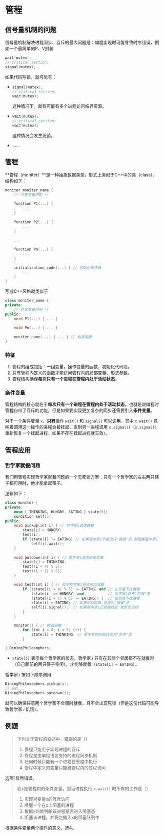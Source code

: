 # 管程

## 信号量机制的问题

信号量机制解决进程同步、互斥的最大问题是：编程实现时可能导致时序错误，例如一个最简单的P、V封装

```cpp
wait(mutex);
// critical section;
signal(mutex);
```

如果代码写错，就可能有：

- ```cpp
  signal(mutex);
  // critical section;
  wait(mutex);
  ```

  这种情况下，就有可能有多个进程访问临界资源。

- ```cpp
  wait(mutex);
  // critical section;
  wait(mutex);
  ```

  这种情况会发生死锁。

- ……

## 管程

**管程（moniter）**是一种抽象数据类型，形式上类似于C++中的类（class），结构如下：

```cpp
moniter moniter_name {
    /* 共享变量声明 */
    
    function P1(...) {
        ...
    }
    
    function P2(...) {
        ...
    }
    
    ...
        
    function Pn(...) {
        ...
    }
    
    initialization_code(...) { // 初始化程序段
        ...
    }
}
```

写成C++风格就类似于

```cpp
class moniter_name {
private:
    /* 共享变量声明 */
public:
    void P1(...) { ... }
    ...
    void Pn(...) { ... }
    
    moniter_name(...) { ... } // 构造函数
}
```

### 特征

1. 管程的组成包括：一组变量，操作变量的函数，初始化代码段。
2. 只有管程内定义的函数才能访问管程内的局部变量、形式参数。
3. 管程结构确保**每次只有一个进程在管程内处于活动状态**。

### 条件变量

管程结构的核心就在于**每次只有一个进程在管程内处于活动状态**，也就是说编程时管程自带了互斥的功能，但是如果要实现更加复杂的同步还需要引入**条件变量**。

对于一个条件变量 `x`，**只有**操作 `wait()` 和 `signal()` 可以调用，其中 `x.wait()` 意味着调用这一操作的进程会被挂起，直到另一进程调用 `x.signal()`（`x.signal()` 重新恢复一个挂起进程，如果不存在挂起进程就无效）。



## 管程应用

### 哲学家就餐问题

我们用管程实现哲学家就餐问题的一个无死锁方案：只有一个哲学家的左右两只筷子都可用时，他才能拿起筷子。

逻辑如下：

```cpp
class monitor {
private:
    enum { THINKING, HUNGRY, EATING } state[5];
    condition self[5];
public:
    void pickup(int i) { // 哲学家i请求就餐
        state[i] = HUNGRY;
        test(i);
        if (state[i] != EATING) // 如果哲学家i不能进入"就餐"态 就阻塞哲学家i
            self[i].wait();
    }
    
    void putdown(int i) { // 哲学家i请求结束就餐
        state[i] = THINKING;
        test((i + 4) % 5);
        test((i + 1) % 5);
    }

    void test(int i) { // 检测哲学家i是否可以就餐
        if ((state[(i + 4) % 5] != EATING) and // 左邻居不在就餐
            (state[i] == HUNGRY) and           // 哲学家i处于"饥饿"态
            (state[(i + 1) % 5] != EATING)) {  // 右邻居不在就餐
            state[i] = EATING; // 如果可以就餐 就进入"就餐"态
            self[i].signal();  // 如果哲学家i已经被挂起 就恢复进程
        }
    }

    monitor() { // 构造函数
        for (int i = 0; i < 5; i++) {
            state[i] = THINKING; // 哲学家的初始状态为"思考"态
        }
    }
} DiningPhilosophers;
```

- `state[5]` 表示每个哲学家的状态，哲学家 $i$ 只有在其两个邻居都不在就餐时（自己面前的两只筷子空闲），才能够就餐（`state[i] = EATING`）。

哲学家 $i$ 按如下顺序调用

```cpp
DiningPhilosophers.pickup(i);
// eat...
DiningPhilosophers.putdown(i);
```

就可以确保任意两个哲学家不会同时就餐，且不会出现死锁（但是这份代码可能导致哲学家 $i$ 饥饿）。



## 例题

> 下列关于管程的叙述中，错误的是（）
>
> 1. 管程只能用于实现进程的互斥
> 2. 管程是由编程语言支持的进程同步机制
> 3. 任何时候只能有一个进程在管程中执行
> 4. 管程中定义的变量只能被管程内的过程访问

选项1显然错误。



> 若x是管程内的条件变量，则当进程执行 `x.wait()` 时所做的工作是（）
>
> 1. 实现对变量x的互斥访问
> 2. 唤醒一个在x上阻塞的进程
> 3. 根据x的值判断该进程是否进入阻塞态
> 4. 阻塞该进程，并将之插入x的阻塞队列中

根据条件变量两个操作的意义，选4。